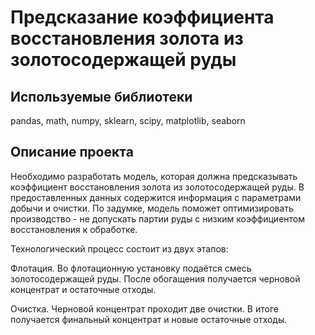 # Предсказание коэффициента восстановления золота из золотосодержащей руды

## Используемые библиотеки
pandas, math, numpy, sklearn, scipy, matplotlib, seaborn

## Описание проекта

Необходимо разработать модель, которая должна предсказывать коэффициент восстановления золота из золотосодержащей руды. В предоставленных данных содержится информация с параметрами добычи и очистки.
По задумке, модель поможет оптимизировать производство - не допускать партии руды с низким коэффициентом восстановления к обработке.

Технологический процесс состоит из двух этапов:  

Флотация.
Во флотационную установку подаётся смесь золотосодержащей руды. После обогащения получается черновой концентрат и остаточные отходы.

Очистка.
Черновой концентрат проходит две очистки. В итоге получается финальный концентрат и новые остаточные отходы. 
